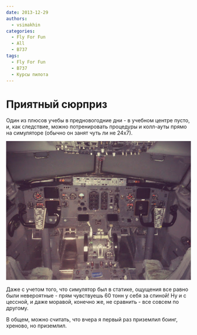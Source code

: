 ```yaml
---
date: 2013-12-29
authors:
  - vsimakhin
categories:
  - Fly For Fun
  - All
  - B737
tags:
  - Fly For Fun
  - B737
  - Курсы пилота
---
```


# Приятный сюрприз

Один из плюсов учебы в предновогодние дни - в учебном центре пусто, и, как следствие, можно потренировать процедуры и колл-ауты прямо на симуляторе (обычно он занят чуть ли не 24х7).

![](IMG_20131228_142746.jpg)

Даже с учетом того, что симулятор был в статике, ощущения все равно были невероятные - прям чувствуешь 60 тонн у себя за спиной! Ну и с цессной, и даже моравой, конечно же, не сравнить - все совсем по другому.

В общем, можно считать, что вчера я первый раз приземлил боинг, хреново, но приземлил.